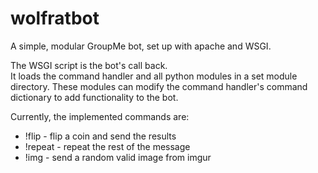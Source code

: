 # wolfratbot
A simple, modular GroupMe bot, set up with apache and WSGI.  

The WSGI script is the bot's call back.  
It loads the command handler and all python modules
in a set module directory. These modules can modify
the command handler's command dictionary to add
functionality to the bot.  

Currently, the implemented commands are:  
  - !flip     - flip a coin and send the results
  - !repeat   - repeat the rest of the message
  - !img      - send a random valid image from imgur
